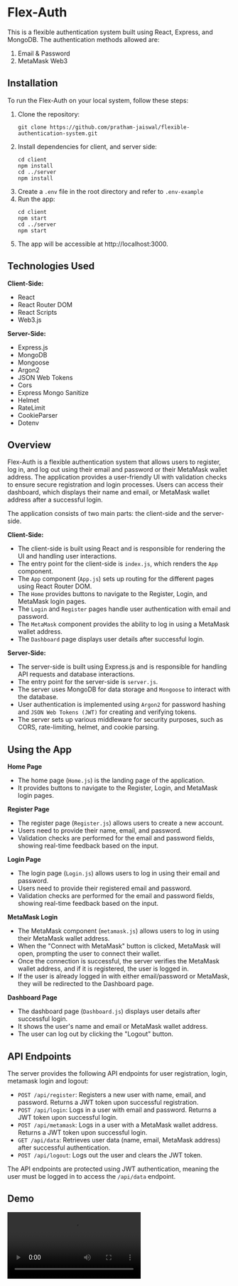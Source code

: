 # Flex-Auth
This is a flexible authentication system built using React, Express, and MongoDB. The authentication methods allowed are:
1. Email & Password
2. MetaMask Web3

## Installation
To run the Flex-Auth on your local system, follow these steps:
1. Clone the repository:
    ```
    git clone https://github.com/pratham-jaiswal/flexible-authentication-system.git
    ```
2. Install dependencies for client, and server side:
    ```
    cd client
    npm install
    cd ../server
    npm install
    ```
3. Create a `.env` file in the root directory and refer to `.env-example`
4. Run the app:
    ```
    cd client
    npm start
    cd ../server
    npm start
    ```
5. The app will be accessible at http://localhost:3000.

## Technologies Used
**Client-Side:**
- React
- React Router DOM
- React Scripts
- Web3.js

**Server-Side:**
- Express.js
- MongoDB
- Mongoose
- Argon2
- JSON Web Tokens
- Cors
- Express Mongo Sanitize
- Helmet
- RateLimit
- CookieParser
- Dotenv

## Overview
Flex-Auth is a flexible authentication system that allows users to register, log in, and log out using their email and password or their MetaMask wallet address. The application provides a user-friendly UI with validation checks to ensure secure registration and login processes. Users can access their dashboard, which displays their name and email, or MetaMask wallet address after a successful login.

The application consists of two main parts: the client-side and the server-side.

**Client-Side:**
- The client-side is built using React and is responsible for rendering the UI and handling user interactions.
- The entry point for the client-side is `index.js`, which renders the `App` component.
- The `App` component (`App.js`) sets up routing for the different pages using React Router DOM.
- The `Home` provides buttons to navigate to the Register, Login, and MetaMask login pages.
- The `Login` and `Register` pages handle user authentication with email and password.
- The `MetaMask` component provides the ability to log in using a MetaMask wallet address.
- The `Dashboard` page displays user details after successful login.

**Server-Side:**
- The server-side is built using Express.js and is responsible for handling API requests and database interactions.
- The entry point for the server-side is `server.js`.
- The server uses MongoDB for data storage and `Mongoose` to interact with the database.
- User authentication is implemented using `Argon2` for password hashing and `JSON Web Tokens (JWT)` for creating and verifying tokens.
- The server sets up various middleware for security purposes, such as CORS, rate-limiting, helmet, and cookie parsing.

## Using the App
**Home Page**
- The home page (`Home.js`) is the landing page of the application.
- It provides buttons to navigate to the Register, Login, and MetaMask login pages.

**Register Page**
- The register page (`Register.js`) allows users to create a new account.
- Users need to provide their name, email, and password.
- Validation checks are performed for the email and password fields, showing real-time feedback based on the input.

**Login Page**
- The login page (`Login.js`) allows users to log in using their email and password.
- Users need to provide their registered email and password.
- Validation checks are performed for the email and password fields, showing real-time feedback based on the input.

**MetaMask Login**
- The MetaMask component (`metamask.js`) allows users to log in using their MetaMask wallet address.
- When the "Connect with MetaMask" button is clicked, MetaMask will open, prompting the user to connect their wallet.
- Once the connection is successful, the server verifies the MetaMask wallet address, and if it is registered, the user is logged in.
- If the user is already logged in with either email/password or MetaMask, they will be redirected to the Dashboard page.

**Dashboard Page**
- The dashboard page (`Dashboard.js`) displays user details after successful login.
- It shows the user's name and email or MetaMask wallet address.
- The user can log out by clicking the "Logout" button.

## API Endpoints
The server provides the following API endpoints for user registration, login, metamask login and logout:
- `POST /api/register`: Registers a new user with name, email, and password. Returns a JWT token upon successful registration.
- `POST /api/login`: Logs in a user with email and password. Returns a JWT token upon successful login.
- `POST /api/metamask`: Logs in a user with a MetaMask wallet address. Returns a JWT token upon successful login.
- `GET /api/data`: Retrieves user data (name, email, MetaMask address) after successful authentication.
- `POST /api/logout`: Logs out the user and clears the JWT token.

The API endpoints are protected using JWT authentication, meaning the user must be logged in to access the `/api/data` endpoint.

## Demo
<video controls>
  <source src="./Flex-Auth_App_PrathamJaiswal.mp4" type="video/mp4">
  Your browser does not support the video tag.
</video>